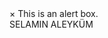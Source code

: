 <div class="alert">
  <span class="closebtn" onclick="this.parentElement.style.display='none';">&times;</span>
  This is an alert box.
</div>
SELAMIN ALEYKÜM
